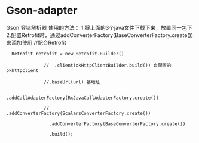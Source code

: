 # Gson-adapter
Gson 容错解析器
使用的方法：
1.将上面的3个java文件下载下来，放置同一包下
2.配置Retrofit时，通过addConverterFactory(BaseConverterFactory.create())来添加使用
//配合Retrofit

      Retrofit retrofit = new Retrofit.Builder()
 
                  //  .client(okHttpClientBuilder.build()) 自配置的okhttpclient
                  
                  //.baseUrl(url) 基地址
                  
                    .addCallAdapterFactory(RxJavaCallAdapterFactory.create())
                    
                  //  .addConverterFactory(ScalarsConverterFactory.create())
                  
                    .addConverterFactory(BaseConverterFactory.create())
                    
                    .build();
